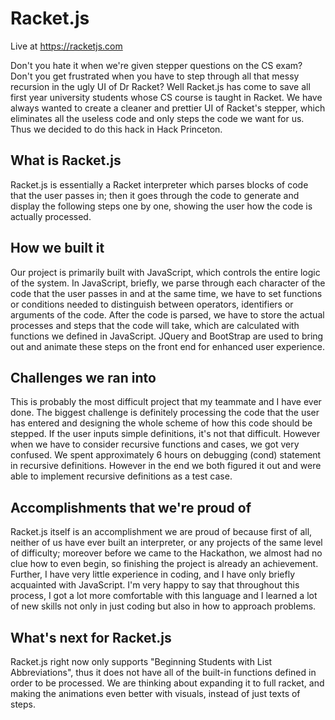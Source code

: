 # Racket.js
Live at https://racketjs.com

Don't you hate it when we're given stepper questions on the CS exam? Don't you get frustrated when you have to step through all that messy recursion in the ugly UI of Dr Racket? Well Racket.js has come to save all first year university students whose CS course is taught in Racket. We have always wanted to create a cleaner and prettier UI of Racket's stepper, which eliminates all the useless code and only steps the code we want for us. Thus we decided to do this hack in Hack Princeton.

## What is Racket.js
Racket.js is essentially a Racket interpreter which parses blocks of code that the user passes in; then it goes through the code to generate and display the following steps one by one, showing the user how the code is actually processed.

## How we built it
Our project is primarily built with JavaScript, which controls the entire logic of the system. In JavaScript, briefly, we parse through each character of the code that the user passes in and at the same time, we have to set functions or conditions needed to distinguish between operators, identifiers or arguments of the code. After the code is parsed, we have to store the actual processes and steps that the code will take, which are calculated with functions we defined in JavaScript. JQuery and BootStrap are used to bring out and animate these steps on the front end for enhanced user experience.

## Challenges we ran into
This is probably the most difficult project that my teammate and I have ever done. The biggest challenge is definitely processing the code that the user has entered and designing the whole scheme of how this code should be stepped. If the user inputs simple definitions, it's not that difficult. However when we have to consider recursive functions and cases, we got very confused. We spent approximately 6 hours on debugging (cond) statement in recursive definitions. However in the end we both figured it out and were able to implement recursive definitions as a test case.

## Accomplishments that we're proud of
Racket.js itself is an accomplishment we are proud of because first of all, neither of us have ever built an interpreter, or any projects of the same level of difficulty; moreover before we came to the Hackathon, we almost had no clue how to even begin, so finishing the project is already an achievement. Further, I have very little experience in coding, and I have only briefly acquainted with JavaScript. I'm very happy to say that throughout this process, I got a lot more comfortable with this language and I learned a lot of new skills not only in just coding but also in how to approach problems.

## What's next for Racket.js
Racket.js right now only supports "Beginning Students with List Abbreviations", thus it does not have all of the built-in functions defined in order to be processed. We are thinking about expanding it to full racket, and making the animations even better with visuals, instead of just texts of steps.
